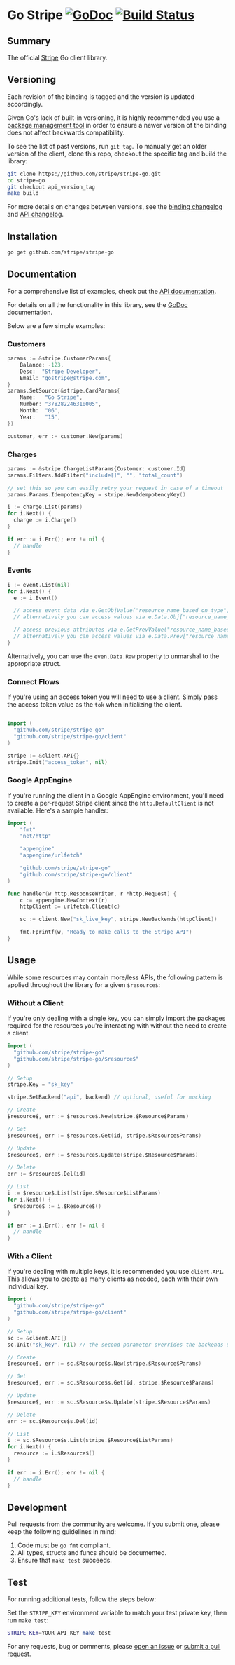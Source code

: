 # Go Stripe [![GoDoc](http://img.shields.io/badge/godoc-reference-blue.svg)](http://godoc.org/github.com/stripe/stripe-go) [![Build Status](https://travis-ci.org/stripe/stripe-go.svg?branch=master)](https://travis-ci.org/stripe/stripe-go)

## Summary

The official [Stripe][stripe] Go client library.

## Versioning

Each revision of the binding is tagged and the version is updated accordingly.

Given Go's lack of built-in versioning, it is highly recommended you use a
[package management tool][package-management] in order to ensure a newer
version of the binding does not affect backwards compatibility.

To see the list of past versions, run `git tag`. To manually get an older
version of the client, clone this repo, checkout the specific tag and build the
library:

```sh
git clone https://github.com/stripe/stripe-go.git
cd stripe-go
git checkout api_version_tag
make build
```

For more details on changes between versions, see the [binding
changelog](CHANGELOG) and [API changelog][api-changelog].

## Installation

```sh
go get github.com/stripe/stripe-go
```

## Documentation

For a comprehensive list of examples, check out the [API
documentation][api-docs].

For details on all the functionality in this library, see the [GoDoc][godoc]
documentation.

Below are a few simple examples:

### Customers

```go
params := &stripe.CustomerParams{
	Balance: -123,
	Desc:  "Stripe Developer",
	Email: "gostripe@stripe.com",
}
params.SetSource(&stripe.CardParams{
	Name:   "Go Stripe",
	Number: "378282246310005",
	Month:  "06",
	Year:   "15",
})

customer, err := customer.New(params)
```

### Charges

```go
params := &stripe.ChargeListParams{Customer: customer.Id}
params.Filters.AddFilter("include[]", "", "total_count")

// set this so you can easily retry your request in case of a timeout
params.Params.IdempotencyKey = stripe.NewIdempotencyKey()

i := charge.List(params)
for i.Next() {
  charge := i.Charge()
}

if err := i.Err(); err != nil {
  // handle
}
```

### Events

```go
i := event.List(nil)
for i.Next() {
  e := i.Event()

  // access event data via e.GetObjValue("resource_name_based_on_type", "resource_property_name")
  // alternatively you can access values via e.Data.Obj["resource_name_based_on_type"].(map[string]interface{})["resource_property_name"]

  // access previous attributes via e.GetPrevValue("resource_name_based_on_type", "resource_property_name")
  // alternatively you can access values via e.Data.Prev["resource_name_based_on_type"].(map[string]interface{})["resource_property_name"]
}
```

Alternatively, you can use the `even.Data.Raw` property to unmarshal to the
appropriate struct.

### Connect Flows

If you're using an access token you will need to use a client. Simply pass the
access token value as the `tok` when initializing the client.

```go

import (
  "github.com/stripe/stripe-go"
  "github.com/stripe/stripe-go/client"
)

stripe := &client.API{}
stripe.Init("access_token", nil)
```

### Google AppEngine

If you're running the client in a Google AppEngine environment, you'll need to
create a per-request Stripe client since the `http.DefaultClient` is not
available. Here's a sample handler:

```go
import (
    "fmt"
    "net/http"

    "appengine"
    "appengine/urlfetch"

    "github.com/stripe/stripe-go"
    "github.com/stripe/stripe-go/client"
)

func handler(w http.ResponseWriter, r *http.Request) {
    c := appengine.NewContext(r)
    httpClient := urlfetch.Client(c)

    sc := client.New("sk_live_key", stripe.NewBackends(httpClient))

    fmt.Fprintf(w, "Ready to make calls to the Stripe API")
}
```

## Usage

While some resources may contain more/less APIs, the following pattern is
applied throughout the library for a given `$resource$`:

### Without a Client

If you're only dealing with a single key, you can simply import the packages
required for the resources you're interacting with without the need to create a
client.

```go
import (
  "github.com/stripe/stripe-go"
  "github.com/stripe/stripe-go/$resource$"
)

// Setup
stripe.Key = "sk_key"

stripe.SetBackend("api", backend) // optional, useful for mocking

// Create
$resource$, err := $resource$.New(stripe.$Resource$Params)

// Get
$resource$, err := $resource$.Get(id, stripe.$Resource$Params)

// Update
$resource$, err := $resource$.Update(stripe.$Resource$Params)

// Delete
err := $resource$.Del(id)

// List
i := $resource$.List(stripe.$Resource$ListParams)
for i.Next() {
  $resource$ := i.$Resource$()
}

if err := i.Err(); err != nil {
  // handle
}
```

### With a Client

If you're dealing with multiple keys, it is recommended you use `client.API`.
This allows you to create as many clients as needed, each with their own
individual key.

```go
import (
  "github.com/stripe/stripe-go"
  "github.com/stripe/stripe-go/client"
)

// Setup
sc := &client.API{}
sc.Init("sk_key", nil) // the second parameter overrides the backends used if needed for mocking

// Create
$resource$, err := sc.$Resource$s.New(stripe.$Resource$Params)

// Get
$resource$, err := sc.$Resource$s.Get(id, stripe.$Resource$Params)

// Update
$resource$, err := sc.$Resource$s.Update(stripe.$Resource$Params)

// Delete
err := sc.$Resource$s.Del(id)

// List
i := sc.$Resource$s.List(stripe.$Resource$ListParams)
for i.Next() {
  resource := i.$Resource$()
}

if err := i.Err(); err != nil {
  // handle
}
```

## Development

Pull requests from the community are welcome. If you submit one, please keep
the following guidelines in mind:

1. Code must be `go fmt` compliant.
2. All types, structs and funcs should be documented.
3. Ensure that `make test` succeeds.

## Test

For running additional tests, follow the steps below:

Set the `STRIPE_KEY` environment variable to match your test private key, then
run `make test`:

```sh
STRIPE_KEY=YOUR_API_KEY make test
```

For any requests, bug or comments, please [open an issue][issues] or [submit a
pull request][pulls].

[api-docs]: https://stripe.com/docs/api/go
[api-changelog]: https://stripe.com/docs/upgrades
[godoc]: http://godoc.org/github.com/stripe/stripe-go
[issues]: https://github.com/stripe/stripe-go/issues/new
[package-management]: https://code.google.com/p/go-wiki/wiki/PackageManagementTools
[pulls]: https://github.com/stripe/stripe-go/pulls
[stripe]: https://stripe.com
